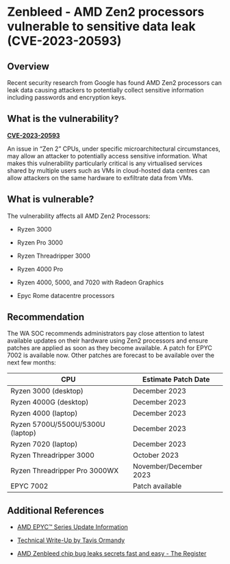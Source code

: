 # Zenbleed - AMD Zen2 processors vulnerable to sensitive data leak (CVE-2023-20593)

## Overview

Recent security research from Google has found AMD Zen2 processors can leak data causing attackers to potentially collect sensitive information including passwords and encryption keys.

## What is the vulnerability?

[**CVE-2023-20593**](https://nvd.nist.gov/vuln/detail/CVE-2023-20593)

An issue in “Zen 2” CPUs, under specific microarchitectural circumstances, may allow an attacker to potentially access sensitive information. What makes this vulnerability particularly critical is any virtualised services shared by multiple users such as VMs in cloud-hosted data centres can allow attackers on the same hardware to exfiltrate data from VMs.

## What is vulnerable?

The vulnerability affects all AMD Zen2 Processors:

- Ryzen 3000

- Ryzen Pro 3000

- Ryzen Threadripper 3000

- Ryzen 4000 Pro

- Ryzen 4000, 5000, and 7020 with Radeon Graphics

- Epyc Rome datacentre processors

## Recommendation

The WA SOC recommends administrators pay close attention to latest available updates on their hardware using Zen2 processors and ensure patches are applied as soon as they become available. A patch for EPYC 7002 is available now. Other patches are forecast to be available over the next few months:

| CPU                              | Estimate Patch Date    |
| -------------------------------- | ---------------------- |
| Ryzen 3000 (desktop)             | December 2023          |
| Ryzen 4000G (desktop)            | December 2023          |
| Ryzen 4000 (laptop)              | December 2023          |
| Ryzen 5700U/5500U/5300U (laptop) | December 2023          |
| Ryzen 7020 (laptop)              | December 2023          |
| Ryzen Threadripper 3000          | October 2023           |
| Ryzen Threadripper Pro 3000WX    | November/December 2023 |
| EPYC 7002                        | Patch available        |

## Additional References

- [AMD EPYC™ Series Update Information](https://www.amd.com/en/resources/product-security/bulletin/amd-sb-7008.html)

- [Technical Write-Up by Tavis Ormandy](https://lock.cmpxchg8b.com/zenbleed.html)

- [AMD Zenbleed chip bug leaks secrets fast and easy - The Register](https://www.theregister.com/2023/07/24/amd_zenbleed_bug/)
